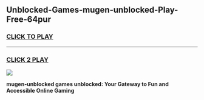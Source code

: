 
## Unblocked-Games-mugen-unblocked-Play-Free-64pur
<h3>
<a href="https://premium76.site?title=mugen-unblocked&ref=12A">CLICK TO PLAY</a></h3>
<hr>

<h3>
<a href="https://premium76.site?title=mugen-unblocked&ref=12A">CLICK 2 PLAY</a>
  
</h3>

<a href="https://premium76.site?title=mugen-unblocked&ref=12A"><img src="https://clearcache.store/games.png"></a>


**mugen-unblocked games unblocked: Your Gateway to Fun and Accessible Online Gaming**
